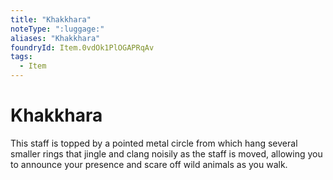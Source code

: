 ```yaml
---
title: "Khakkhara"
noteType: ":luggage:"
aliases: "Khakkhara"
foundryId: Item.0vdOk1PlOGAPRqAv
tags:
  - Item
---
```


# Khakkhara

This staff is topped by a pointed metal circle from which hang several smaller rings that jingle and clang noisily as the staff is moved, allowing you to announce your presence and scare off wild animals as you walk.
